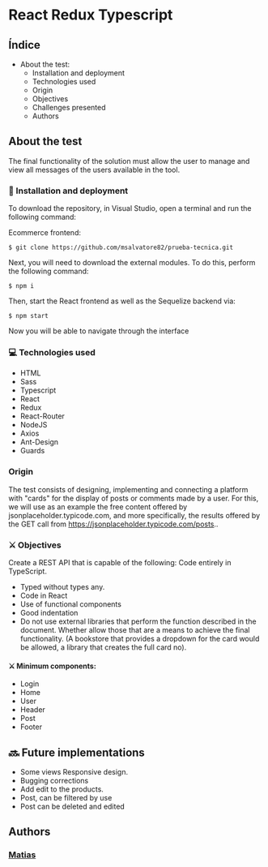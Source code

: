 # React Redux Typescript

## Índice

- About the test:
  - Installation and deployment
  - Technologies used
  - Origin
  - Objectives
  - Challenges presented
  - Authors

## About the test

The final functionality of the solution must allow the user to manage and view all messages
of the users available in the tool.

### 💫 Installation and deployment

To download the repository, in Visual Studio, open a terminal and run the following command:

Ecommerce frontend:

```
$ git clone https://github.com/msalvatore82/prueba-tecnica.git
```

Next, you will need to download the external modules. To do this, perform the following command:

```
$ npm i
```

Then, start the React frontend as well as the Sequelize backend via:

```
$ npm start
```

Now you will be able to navigate through the interface

### 💻 Technologies used

- HTML
- Sass
- Typescript
- React
- Redux
- React-Router
- NodeJS
- Axios
- Ant-Design
- Guards

### Origin

The test consists of designing, implementing and connecting a platform with "cards" for the
display of posts or comments made by a user. For this, we will use as an example
the free content offered by jsonplaceholder.typicode.com, and more specifically, the results
offered by the GET call from https://jsonplaceholder.typicode.com/posts..

### ⚔️ Objectives

Create a REST API that is capable of the following:
Code entirely in TypeScript.

- Typed without types any.
- Code in React
- Use of functional components
- Good indentation
- Do not use external libraries that perform the function described in the document. Whether
  allow those that are a means to achieve the final functionality. (A bookstore
  that provides a dropdown for the card would be allowed, a library that creates the
  full card no).

#### ⚔️ Minimum components:

- Login
- Home
- User
- Header
- Post
- Footer

## 🔜 Future implementations

- Some views Responsive design.
- Bugging corrections
- Add edit to the products.
- Post, can be filtered by use
- Post can be deleted and edited

## Authors

### [Matias](https://github.com/msalvatore82)
